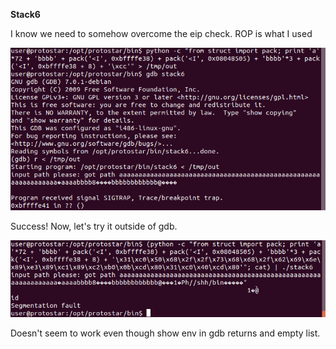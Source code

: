 **Stack6**

I know we need to somehow overcome the eip check.
ROP is what I used

![](photos/gdb.png)

Success!
Now, let's try it outside of gdb.

![](photos/terminal_error.png)

Doesn't seem to work even though show env in gdb returns and empty list.